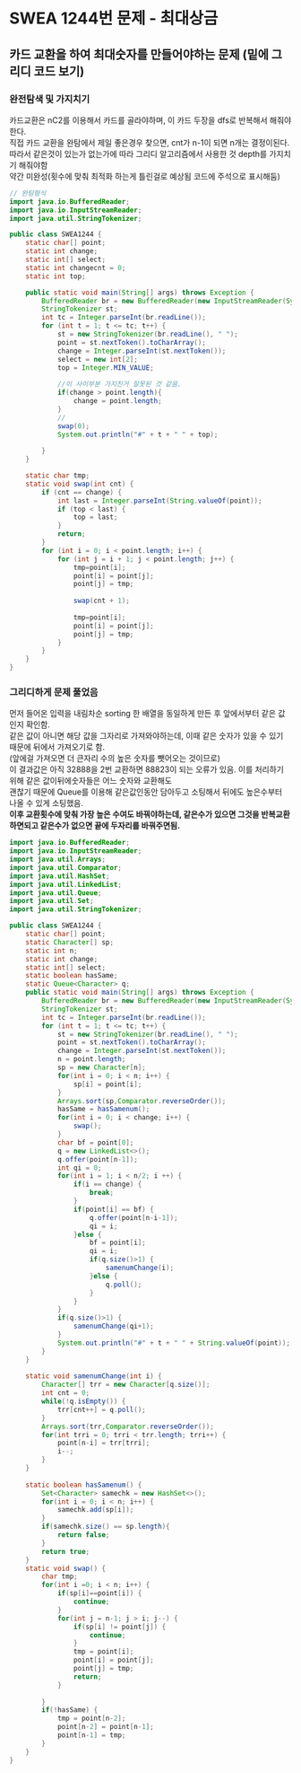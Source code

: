 # SWEA 1244번 문제 - 최대상금
## 카드 교환을 하여 최대숫자를 만들어야하는 문제 (밑에 그리디 코드 보기)
### 완전탐색 및 가지치기
카드교환은 nC2를 이용해서 카드를 골라야하며, 이 카드 두장을 dfs로 반복해서 해줘야한다.  
직접 카드 교환을 완탐에서 제일 좋은경우 찾으면, cnt가 n-1이 되면 n개는 결정이된다.  
따라서 같은것이 있는가 없는가에 따라 그리디 알고리즘에서 사용한 것 depth를 가지치기 해줘야함  
약간 미완성(횟수에 맞춰 최적화 하는게 틀린걸로 예상됨 코드에 주석으로 표시해둠)

``` java
// 완탐형식
import java.io.BufferedReader;
import java.io.InputStreamReader;
import java.util.StringTokenizer;

public class SWEA1244 {
	static char[] point;
	static int change;
	static int[] select;
	static int changecnt = 0;
	static int top;

	public static void main(String[] args) throws Exception {
		BufferedReader br = new BufferedReader(new InputStreamReader(System.in));
		StringTokenizer st;
		int tc = Integer.parseInt(br.readLine());
		for (int t = 1; t <= tc; t++) {
			st = new StringTokenizer(br.readLine(), " ");
			point = st.nextToken().toCharArray();
			change = Integer.parseInt(st.nextToken());
			select = new int[2];
			top = Integer.MIN_VALUE;
			
			//이 사이부분 가지친거 잘못된 것 같음.
			if(change > point.length){
				change = point.length;
			}
			//
			swap(0);
			System.out.println("#" + t + " " + top);
			
		}
	}

	static char tmp;
	static void swap(int cnt) {
		if (cnt == change) {
			int last = Integer.parseInt(String.valueOf(point));
			if (top < last) {
				top = last;
			}
			return;
		}
		for (int i = 0; i < point.length; i++) {
			for (int j = i + 1; j < point.length; j++) {
				tmp=point[i];
				point[i] = point[j];
				point[j] = tmp;
				
				swap(cnt + 1);
				
				tmp=point[i];
				point[i] = point[j];
				point[j] = tmp;
			}
		}
	}
}

```


### 그리디하게 문제 풀었음
먼저 들어온 입력을 내림차순 sorting 한 배열을 동일하게 만든 후 앞에서부터 같은 값인지 확인함.  
같은 값이 아니면 해당 값을 그자리로 가져와야하는데, 이때 같은 숫자가 있을 수 있기 때문에 뒤에서 가져오기로 함.  
(앞에걸 가져오면 더 큰자리 수의 높은 숫자를 뺏어오는 것이므로)  
이 결과값은 아직 32888을 2번 교환하면 88823이 되는 오류가 있음. 이를 처리하기 위해 같은 값이뒤에숫자들은 어느 숫자와 교환해도  
괜찮기 때문에 Queue를 이용해 같은값인동안 담아두고 소팅해서 뒤에도 높은수부터 나올 수 있게 소팅했음.  
**이후 교환횟수에 맞춰 가장 높은 수여도 바꿔야하는데, 같은수가 있으면 그것을 반복교환하면되고 같은수가 없으면 끝에 두자리를 바꿔주면됨.**

```java
import java.io.BufferedReader;
import java.io.InputStreamReader;
import java.util.Arrays;
import java.util.Comparator;
import java.util.HashSet;
import java.util.LinkedList;
import java.util.Queue;
import java.util.Set;
import java.util.StringTokenizer;

public class SWEA1244 {
	static char[] point;
	static Character[] sp;
	static int n;
	static int change;
	static int[] select;
	static boolean hasSame;
	static Queue<Character> q;
	public static void main(String[] args) throws Exception {
		BufferedReader br = new BufferedReader(new InputStreamReader(System.in));
		StringTokenizer st;
		int tc = Integer.parseInt(br.readLine());
		for (int t = 1; t <= tc; t++) {
			st = new StringTokenizer(br.readLine(), " ");
			point = st.nextToken().toCharArray();
			change = Integer.parseInt(st.nextToken());
			n = point.length;
			sp = new Character[n];			
			for(int i = 0; i < n; i++) {
				sp[i] = point[i];
			}
			Arrays.sort(sp,Comparator.reverseOrder());
			hasSame = hasSamenum();
			for(int i = 0; i < change; i++) {
				swap();
			}
			char bf = point[0];
			q = new LinkedList<>();
			q.offer(point[n-1]);
			int qi = 0;
			for(int i = 1; i < n/2; i ++) {
				if(i == change) {
					break;
				}
				if(point[i] == bf) {
					q.offer(point[n-i-1]);
					qi = i;
				}else {
					bf = point[i];
					qi = i;
					if(q.size()>1) {
						samenumChange(i);
					}else {
						q.poll();						
					}
				}
			}
			if(q.size()>1) {
				samenumChange(qi+1);
			}
			System.out.println("#" + t + " " + String.valueOf(point));
		}
	}
	
	static void samenumChange(int i) {
		Character[] trr = new Character[q.size()];
		int cnt = 0;
		while(!q.isEmpty()) {
			trr[cnt++] = q.poll();							
		}
		Arrays.sort(trr,Comparator.reverseOrder());
		for(int trri = 0; trri < trr.length; trri++) {
			point[n-i] = trr[trri];
			i--;
		}
	}
	
	static boolean hasSamenum() {
		Set<Character> samechk = new HashSet<>();
		for(int i = 0; i < n; i++) {
			samechk.add(sp[i]);			
		}
		if(samechk.size() == sp.length){
			return false;
		}
		return true;	
	}
	static void swap() {
		char tmp;
		for(int i =0; i < n; i++) {
			if(sp[i]==point[i]) {
				continue;
			}
			for(int j = n-1; j > i; j--) {
				if(sp[i] != point[j]) {
					continue;
				}
				tmp = point[i]; 
				point[i] = point[j];
				point[j] = tmp;
				return;
			}
			
		}
		if(!hasSame) {
			tmp = point[n-2];
			point[n-2] = point[n-1];
			point[n-1] = tmp;
		}
	}
}
```
